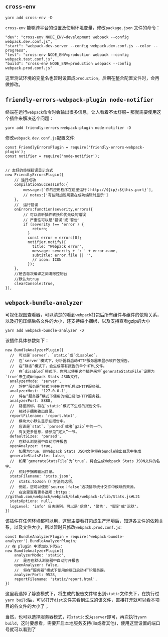 ## `cross-env`

```
yarn add cross-env -D
```

`cross-env` 能够跨平台的设置及使用环境变量，修改`package.json` 文件的命令：

```
"dev": "cross-env NODE_ENV=development webpack --config webpack.dev.conf.js",
"start": "webpack-dev-server --config webpack.dev.conf.js --color --progress",
"test": "cross-env NODE_ENV=production webpack --config webpack.test.conf.js",
"build": "cross-env NODE_ENV=production webpack --config webpack.prod.conf.js"
```

这里测试环境的变量名也暂时设置成`production`，后期在整合配置文件时，会再做修改。

## `friendly-errors-webpack-plugin node-notifier`

终端在运行`webpack`命令时会输出很多信息，让人看着不太舒服~ 那就需要使用这个插件来解决这个问题：

```
yarn add friendly-errors-webpack-plugin node-notifier -D
```

修改`webpack.dev.conf.js`配置文件:

```
const FriendlyErrorsPlugin = require('friendly-errors-webpack-plugin');
const notifier = require('node-notifier');


// 友好的终端错误显示方式
new FriendlyErrorsPlugin({
    // 运行成功
    compilationSuccessInfo:{
        message:[`你的应用程序在这里运行：http://${ip}:${this.port}`],
        // notes:['有些附加说明要在成功编辑时显示']
    },
    //  运行错误
    onErrors:function(severity,errors){
        // 可以收听插件转换和优先级的错误
        // 严重性可以是'错误'或'警告'
        if (severity !== 'error') {
            return;
          }
          const error = errors[0];
          notifier.notify({
            title: "Webpack error",
            message: severity + ': ' + error.name,
            subtitle: error.file || '',
            // icon: ICON
          });
    },
    //是否每次编译之间清除控制台
    //默认为true
    clearConsole:true,
}),
```

## `webpack-bundle-analyzer`

可视化视图查看器，可以清楚的看到`webpack`打包后所有组件与组件的依赖关系，以及打包压缩后各文件的大小，还支持缩小捆绑，以及支持查看gzip的大小

```
yarn add webpack-bundle-analyzer -D
```
该插件具体参数如下：

```
new BundleAnalyzerPlugin({
  //  可以是`server`，`static`或`disabled`。
  //  在`server`模式下，分析器将启动HTTP服务器来显示软件包报告。
  //  在“静态”模式下，会生成带有报告的单个HTML文件。
  //  在`disabled`模式下，你可以使用这个插件来将`generateStatsFile`设置为`true`来生成Webpack Stats JSON文件。
  analyzerMode: 'server',
  //  将在“服务器”模式下使用的主机启动HTTP服务器。
  analyzerHost: '127.0.0.1',
  //  将在“服务器”模式下使用的端口启动HTTP服务器。
  analyzerPort: 8888, 
  //  路径捆绑，将在`static`模式下生成的报告文件。
  //  相对于捆绑输出目录。
  reportFilename: 'report.html',
  //  模块大小默认显示在报告中。
  //  应该是`stat`，`parsed`或者`gzip`中的一个。
  //  有关更多信息，请参见“定义”一节。
  defaultSizes: 'parsed',
  //  在默认浏览器中自动打开报告
  openAnalyzer: true,
  //  如果为true，则Webpack Stats JSON文件将在bundle输出目录中生成
  generateStatsFile: false, 
  //  如果`generateStatsFile`为`true`，将会生成Webpack Stats JSON文件的名字。
  //  相对于捆绑输出目录。
  statsFilename: 'stats.json',
  //  stats.toJson（）方法的选项。
  //  例如，您可以使用`source：false`选项排除统计文件中模块的来源。
  //  在这里查看更多选项：https：  //github.com/webpack/webpack/blob/webpack-1/lib/Stats.js#L21
  statsOptions: null,
  logLevel: 'info' 日志级别。可以是'信息'，'警告'，'错误'或'沉默'。
})
```

该插件在任何环境都可以用，这里主要看打包成生产环境后，知道各文件的依赖关系，以及文件大小，所以暂时只修改`webpack.prod.conf.js`:

```
const BundleAnalyzerPlugin = require('webpack-bundle-analyzer').BundleAnalyzerPlugin;
// 在 plugin 中添加以下代码：
new BundleAnalyzerPlugin({
    analyzerMode: 'static',
    //  是否在默认浏览器中自动打开报告
    openAnalyzer: false,
    //  将在“服务器”模式下使用的端口启动HTTP服务器。
    analyzerPort: 9528, 
    reportFilename: 'static/report.html',
})
```

这里我选择了静态模式下，将生成的报告文件输出到`static`文件夹下，在执行过`yarn build`后，可以打开`dist`文件夹看到生成的该文件，直接打开就可以看本项目的各文件的大小了；

当然，也可以选择服务器模式，将`static`改为`server`即可，再次执行`yarn build`，这时要想看，需要开启本地服务支持(iis或者其他)，使用这里设置的端口号就可以看到了
